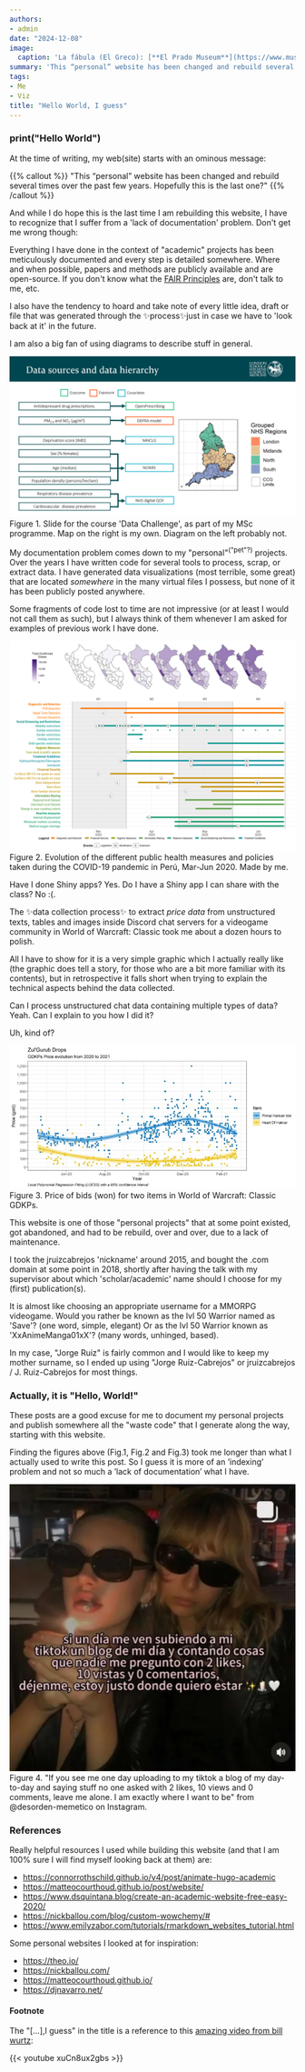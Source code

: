```yaml
---
authors:
- admin
date: "2024-12-08"
image:
  caption: 'La fábula (El Greco): [**El Prado Museum**](https://www.museodelprado.es/aprende/enciclopedia/voz/fabula-una-el-greco/2ffa1a48-8d05-4291-a9eb-d0f5e51e6081)'
summary: 'This “personal” website has been changed and rebuild several times over the past few years. Hopefully this is the last one?'
tags:
- Me
- Viz
title: "Hello World, I guess"
---
```


### print("Hello World")

At the time of writing, my web(site) starts with an ominous message: 

{{% callout %}}
"This “personal” website has been changed and rebuild several times over the past few years. Hopefully this is the last one?" 
{{% /callout %}}
 
And while I do hope this is the last time I am rebuilding this website, I have to recognize that I suffer from a 'lack of documentation' problem. Don't get me wrong though: 

Everything I have done in the context of "academic" projects has been meticulously documented and every step is detailed somewhere. Where and when possible, papers and methods are publicly available and are open-source. If you don't know what the [FAIR Principles](https://www.nature.com/articles/sdata201618) are, don't talk to me, etc. 

I also have the tendency to hoard and take note of every little idea, draft or file that was generated through the ✨process✨just in case we have to 'look back at it'  in the future.

I am also a big fan of using diagrams to describe stuff in general.

<img src="./methods_slide_lshtm.png" alt="Slide">
<figcaption>Figure 1. Slide for the course 'Data Challenge', as part of my MSc programme. Map on the right is my own. Diagram on the left probably not.</figcaption>

My documentation problem comes down to my "personal"<sup>("pet"?)</sup> projects. Over the years I have written code for several tools to process, scrap, or extract data. I have generated data visualizations (most terrible, some great) that are located *somewhere* in the many virtual files I possess, but none of it has been publicly posted anywhere.

Some fragments of code lost to time are not impressive (or at least I would not call them as such), but I always think of them whenever I am asked for examples of previous work I have done. 

<img src="./map_covid_policy_peru.png" alt="COVID-19 Policy Map of Peru">
<figcaption>Figure 2. Evolution of the different public health measures and policies taken during the COVID-19 pandemic in Perú, Mar-Jun 2020. Made by me.</figcaption>

Have I done Shiny apps? Yes. Do I have a Shiny app I can share with the class? No :(. 

The ✨data collection process✨ to extract *price data* from  unstructured texts, tables and images inside Discord chat servers for a videogame community in World of Warcraft: Classic took me about a dozen hours to polish. 

All I have to show for it is a very simple graphic which I actually really like (the graphic does tell a story, for those who are a bit more familiar with its contents), but in retrospective it falls short when trying to explain the technical aspects behind the data collected.

Can I process unstructured chat data containing multiple types of data? Yeah. Can I explain to you how I did it? 

Uh, kind of?

<img src="./trend_cost_gdkp_items.jpg" alt="WoW plot">
<figcaption>Figure 3. Price of bids (won) for two items in World of Warcraft: Classic GDKPs.</figcaption>

This website is one of those "personal projects" that at some point existed, got abandoned, and had to be rebuild, over and over, due to a lack of maintenance.

I took the jruizcabrejos 'nickname' around 2015, and bought the .com domain at some point in 2018, shortly after having the talk with my supervisor about which 'scholar/academic' name should I choose for my (first) publication(s). 

It is almost like choosing an appropriate username for a MMORPG videogame. Would you rather be known as the lvl 50 Warrior named as 'Save'? (one word, simple, elegant) Or as the lvl 50 Warrior known as 'XxAnimeManga01xX'? (many words, unhinged, based).

In my case, "Jorge Ruiz" is fairly common and I would like to keep my mother surname, so I ended up using "Jorge Ruiz-Cabrejos" or jruizcabrejos / J. Ruiz-Cabrejos for most things.  
### Actually, it is "Hello, World!"

These posts are a good excuse for me to document my personal projects and publish somewhere all the "waste code" that I generate along the way, starting with this website. 

Finding the figures above (Fig.1, Fig.2 and Fig.3) took me longer than what I actually used to write this post. So I guess it is more of an ’indexing’ problem and not so much a ’lack of documentation’ what I have.  

<img src="./meme_tiktok.png" alt="My brain rot">
<figcaption>Figure 4. "If you see me one day uploading to my tiktok a blog of my day-to-day and saying stuff no one asked with 2 likes, 10 views and 0 comments, leave me alone. I am exactly where I want to be" from @desorden-memetico on Instagram.</figcaption>

### References

Really helpful resources I used while building this website (and that I am 100% sure I will find myself looking back at them) are:

- https://connorrothschild.github.io/v4/post/animate-hugo-academic
- https://matteocourthoud.github.io/post/website/
- https://www.dsquintana.blog/create-an-academic-website-free-easy-2020/
- https://nickballou.com/blog/custom-wowchemy/#
- https://www.emilyzabor.com/tutorials/rmarkdown_websites_tutorial.html

Some personal websites I looked at for inspiration:

- https://theo.io/
- https://nickballou.com/
- https://matteocourthoud.github.io/
- https://djnavarro.net/

#### Footnote

The "[...],I guess" in the title is a reference to this [amazing video from bill wurtz](https://www.youtube.com/watch?v=xuCn8ux2gbs):

{{< youtube xuCn8ux2gbs >}}
